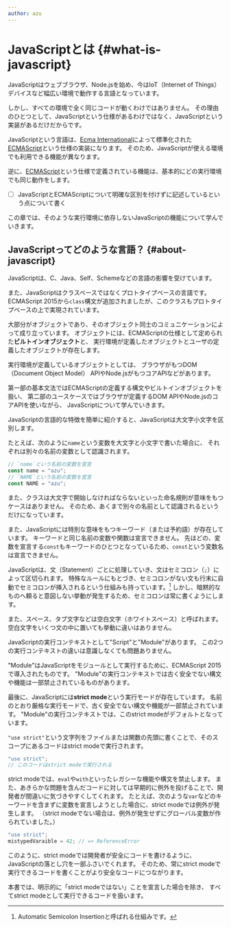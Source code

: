 ```yaml
---
author: azu
---
```


# JavaScriptとは {#what-is-javascript}

JavaScriptはウェブブラウザ、Node.jsを始め、今はIoT（Internet of Things）デバイスなど幅広い環境で動作する言語となっています。

<!-- TODO(azu): 上手く並び替えたい。最初に否定から入るのは良いのかどうか? -->

しかし、すべての環境で全く同じコードが動くわけではありません。
その理由のひとつとして、JavaScriptという仕様があるわけではなく、JavaScriptという実装があるだけだからです。

JavaScriptという言語は、[Ecma International][]によって標準化された[ECMAScript][]という仕様の実装になります。
そのため、JavaScriptが使える環境でも利用できる機能が異なります。

逆に、[ECMAScript][]という仕様で定義されている機能は、基本的にどの実行環境でも同じ動作をします。

- [ ] JavaScriptとECMAScriptについて明確な区別を付けずに記述しているという点について書く

この章では、そのような実行環境に依存しないJavaScriptの機能について学んでいきます。

## JavaScriptってどのような言語？ {#about-javascript}

JavaScriptは、C、Java、Self、Schemeなどの言語の影響を受けています。

また、JavaScriptはクラスベースではなくプロトタイプベースの言語です。
ECMAScript 2015から`class`構文が追加されましたが、このクラスもプロトタイプベースの上で実現されています。

大部分がオブジェクトであり、そのオブジェクト同士のコミュニケーションによって成り立っています。
オブジェクトには、ECMAScriptの仕様として定められた**ビルトインオブジェクト**と、
実行環境が定義したオブジェクトとユーザの定義したオブジェクトが存在します。

実行環境が定義しているオブジェクトとしては、
ブラウザがもつDOM（Document Object Model） APIやNode.jsがもつコアAPIなどがあります。

第一部の基本文法ではECMAScriptの定義する構文やビルトインオブジェクトを扱い、
第二部のユースケースではブラウザが定義するDOM APIやNode.jsのコアAPIを使いながら、
JavaScriptについて学んでいきます。

JavaScriptの言語的な特徴を簡単に紹介すると、JavaScriptは大文字小文字を区別します。

たとえば、次のように`name`という変数を大文字と小文字で書いた場合に、
それぞれは別々の名前の変数として認識されます。

```js
// `name`という名前の変数を宣言
const name = "azu";
// `NAME`という名前の変数を宣言
const NAME = "azu";
```

また、クラスは大文字で開始しなければならないといった命名規則が意味をもつケースはありません。
そのため、あくまで別々の名前として認識されるというだけになっています。

また、JavaScriptには特別な意味をもつキーワード（または予約語）が存在しています。
キーワードと同じ名前の変数や関数は宣言できません。
先ほどの、変数を宣言する`const`もキーワードのひとつとなっているため、`const`という変数名は宣言できません。

JavaScriptは、文（Statement）ごとに処理していき、文はセミコロン（`;`）によって区切られます。
特殊なルールにもとづき、セミコロンがない文も行末に自動でセミコロンが挿入されるという仕組みも持っています。[^1]
しかし、暗黙的なものへ頼ると意図しない挙動が発生するため、セミコロンは常に書くようにします。

また、スペース、タブ文字などは空白文字（ホワイトスペース）と呼ばれます。
空白文字をいくつ文の中に置いても挙動に違いはありません。

JavaScriptの実行コンテキストとして"Script"と"Module"があります。
この2つの実行コンテキストの違いは意識しなくても問題ありません。

"Module"はJavaScriptをモジュールとして実行するために、ECMAScript 2015で導入されたものです。
"Module"の実行コンテキストでは古く安全でない構文や機能は一部禁止されているものがあります。

最後に、JavaScriptには**strict mode**という実行モードが存在しています。
名前のとおり厳格な実行モードで、古く安全でない構文や機能が一部禁止されています。
"Module"の実行コンテキストでは、このstrict modeがデフォルトとなっています。

`"use strict"`という文字列をファイルまたは関数の先頭に書くことで、そのスコープにあるコードはstrict modeで実行されます。

```js
"use strict";
// このコードはstrict modeで実行される
```

strict modeでは、`eval`や`with`といったレガシーな機能や構文を禁止します。
また、あきらかな問題を含んだコードに対しては早期的に例外を投げることで、開発者が間違いに気づきやすくしてくれます。
たとえば、次のような`var`などのキーワードを含まずに変数を宣言しようとした場合に、strict modeでは例外が発生します。
（strict modeでない場合は、例外が発生せずにグローバル変数が作られていました。）

```js
"use strict";
mistypedVaraible = 42; // => ReferenceError
```

このように、strict modeでは開発者が安全にコードを書けるように、JavaScriptの落とし穴を一部ふさいでくれます。
そのため、常にstrict modeで実行できるコードを書くことがより安全なコードにつながります。

本書では、明示的に「strict modeではない」ことを宣言した場合を除き、
すべてstrict modeとして実行できるコードを扱います。

[^1]: Automatic Semicolon Insertionと呼ばれる仕組みです。

[Ecma International]: http://www.ecma-international.org/  "Ecma International"
[ECMAScript]: http://www.ecma-international.org/publications/standards/Ecma-262.htm  "Standard ECMA-262"
